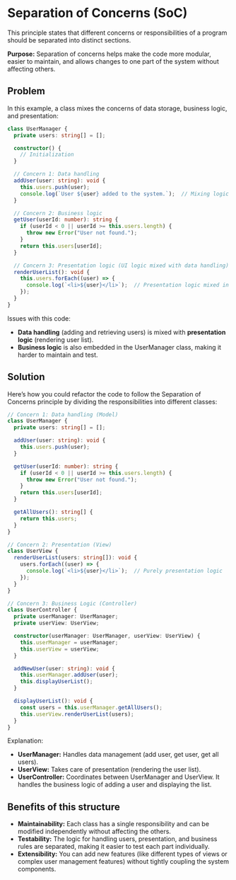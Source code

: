 # Separation of Concerns (SoC)

This principle states that different concerns or responsibilities of a program should be separated into distinct sections.

**Purpose:** Separation of concerns helps make the code more modular, easier to maintain, and allows changes to one part of the system without affecting others.

## Problem

In this example, a class mixes the concerns of data storage, business logic, and presentation:

```ts
class UserManager {
  private users: string[] = [];

  constructor() {
    // Initialization
  }

  // Concern 1: Data handling
  addUser(user: string): void {
    this.users.push(user);
    console.log(`User ${user} added to the system.`);  // Mixing logic with UI
  }

  // Concern 2: Business logic
  getUser(userId: number): string {
    if (userId < 0 || userId >= this.users.length) {
      throw new Error("User not found.");
    }
    return this.users[userId];
  }

  // Concern 3: Presentation logic (UI logic mixed with data handling)
  renderUserList(): void {
    this.users.forEach((user) => {
      console.log(`<li>${user}</li>`);  // Presentation logic mixed in
    });
  }
}
```

Issues with this code:
- **Data handling** (adding and retrieving users) is mixed with **presentation logic** (rendering user list).
- **Business logic** is also embedded in the UserManager class, making it harder to maintain and test.


## Solution

Here’s how you could refactor the code to follow the Separation of Concerns principle by dividing the responsibilities into different classes:

```ts
// Concern 1: Data handling (Model)
class UserManager {
  private users: string[] = [];

  addUser(user: string): void {
    this.users.push(user);
  }

  getUser(userId: number): string {
    if (userId < 0 || userId >= this.users.length) {
      throw new Error("User not found.");
    }
    return this.users[userId];
  }

  getAllUsers(): string[] {
    return this.users;
  }
}

// Concern 2: Presentation (View)
class UserView {
  renderUserList(users: string[]): void {
    users.forEach((user) => {
      console.log(`<li>${user}</li>`);  // Purely presentation logic
    });
  }
}

// Concern 3: Business Logic (Controller)
class UserController {
  private userManager: UserManager;
  private userView: UserView;

  constructor(userManager: UserManager, userView: UserView) {
    this.userManager = userManager;
    this.userView = userView;
  }

  addNewUser(user: string): void {
    this.userManager.addUser(user);
    this.displayUserList();
  }

  displayUserList(): void {
    const users = this.userManager.getAllUsers();
    this.userView.renderUserList(users);
  }
}
```

Explanation:
- **UserManager:** Handles data management (add user, get user, get all users).
- **UserView:** Takes care of presentation (rendering the user list).
- **UserController:** Coordinates between UserManager and UserView. It handles the business logic of adding a user and displaying the list.

## Benefits of this structure

- **Maintainability:** Each class has a single responsibility and can be modified independently without affecting the others.
- **Testability:** The logic for handling users, presentation, and business rules are separated, making it easier to test each part individually.
- **Extensibility:** You can add new features (like different types of views or complex user management features) without tightly coupling the system components.